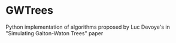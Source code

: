 # GWTrees
Python implementation of algorithms proposed by Luc Devoye's in "Simulating Galton-Waton Trees" paper
